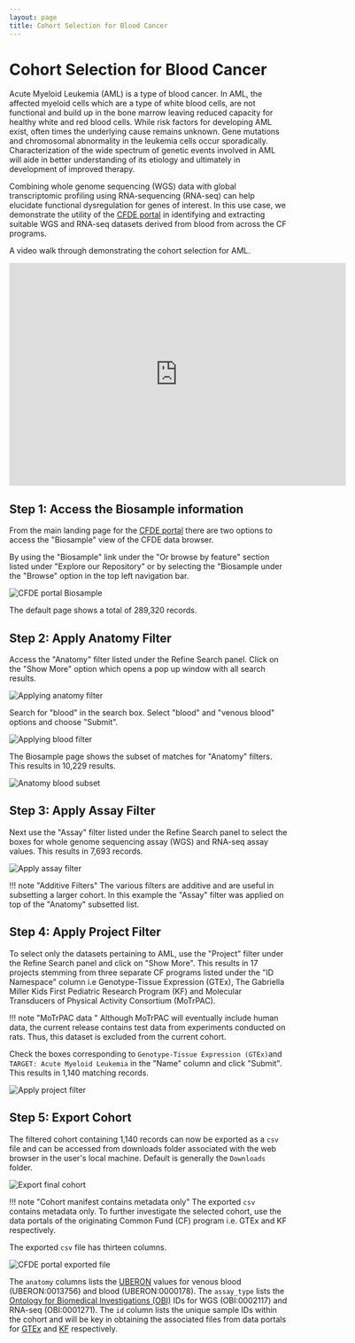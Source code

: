 ```yaml
---
layout: page
title: Cohort Selection for Blood Cancer
---
```


# Cohort Selection for Blood Cancer

Acute Myeloid Leukemia (AML) is a type of blood cancer. In AML, the affected myeloid cells which are a type of white blood cells, are not functional and build up in the bone marrow leaving reduced capacity for healthy white and red blood cells. While risk factors for developing AML exist, often times the underlying cause remains unknown. Gene mutations and chromosomal abnormality in the leukemia cells occur sporadically. Characterization of the wide spectrum of genetic events involved in AML will aide in better understanding of its etiology and ultimately in development of improved therapy.

Combining whole genome sequencing (WGS) data with global transcriptomic profiling using RNA-sequencing (RNA-seq) can help elucidate functional dysregulation for genes of interest.
In this use case, we demonstrate the utility of the [CFDE portal](https://app.nih-cfde.org) in identifying and extracting suitable WGS and RNA-seq datasets derived from blood from across the CF programs.

A video walk through demonstrating the cohort selection for AML.

<iframe id="kaltura_player" src="https://cdnapisec.kaltura.com/p/1770401/sp/177040100/embedIframeJs/uiconf_id/29032722/partner_id/1770401?iframeembed=true&playerId=kaltura_player&entry_id=1_yjudzmwr&flashvars[mediaProtocol]=rtmp&amp;flashvars[streamerType]=rtmp&amp;flashvars[streamerUrl]=rtmp://www.kaltura.com:1935&amp;flashvars[rtmpFlavors]=1&amp;flashvars[localizationCode]=en&amp;flashvars[leadWithHTML5]=true&amp;flashvars[sideBarContainer.plugin]=true&amp;flashvars[sideBarContainer.position]=left&amp;flashvars[sideBarContainer.clickToClose]=true&amp;flashvars[chapters.plugin]=true&amp;flashvars[chapters.layout]=vertical&amp;flashvars[chapters.thumbnailRotator]=false&amp;flashvars[streamSelector.plugin]=true&amp;flashvars[EmbedPlayer.SpinnerTarget]=videoHolder&amp;flashvars[dualScreen.plugin]=true&amp;flashvars[Kaltura.addCrossoriginToIframe]=true&amp;&wid=1_og10u5tw" width="608" height="402" allowfullscreen webkitallowfullscreen mozAllowFullScreen allow="autoplay *; fullscreen *; encrypted-media *" sandbox="allow-forms allow-same-origin allow-scripts allow-top-navigation allow-pointer-lock allow-popups allow-modals allow-orientation-lock allow-popups-to-escape-sandbox allow-presentation allow-top-navigation-by-user-activation" frameborder="0" title="Kaltura Player"></iframe>

## Step 1: Access the Biosample information

From the main landing page for the [CFDE portal](https://app.nih-cfde.org) there are two
options to access the "Biosample" view of the CFDE data browser.

By using the "Biosample" link under the "Or browse by feature" section listed
under "Explore our Repository" or by selecting the "Biosample under the "Browse" option in the top left navigation bar.

![CFDE portal Biosample](../../../images/CFDE-portal-biosample.png "CFDE portal Biosample")   

The default page shows a total of 289,320 records.

## Step 2: Apply Anatomy Filter

Access the "Anatomy" filter listed under the Refine Search panel. Click on the "Show More" option which opens a pop up window with all search results.

![Applying anatomy filter](../../../images/AML-anatomy-filter.png "Applying anatomy filter")   

Search for "blood" in the search box. Select "blood" and "venous blood" options and choose "Submit".

![Applying blood filter](../../../images/AML-blood-filter.png "Applying blood filter")   

The Biosample page shows the subset of matches for "Anatomy" filters. This results in 10,229 results.

![Anatomy blood subset](../../../images/AML-blood-subset.png "Anatomy blood subset")   

## Step 3: Apply Assay Filter

Next use the "Assay" filter listed under the Refine Search panel to select the boxes
for whole genome sequencing assay (WGS) and RNA-seq assay values. This results in 7,693 records.

![Apply assay filter](../../../images/AML-assay-anatomy.png "Apply assay filter")   

!!! note "Additive Filters"
    The various filters are additive and are useful in subsetting a larger cohort. In this example the "Assay" filter was applied on top of the "Anatomy" subsetted list.

## Step 4: Apply Project Filter

To select only the datasets pertaining to AML, use the "Project" filter under the Refine
Search panel and click on "Show More".
This results in 17 projects stemming from three separate CF programs listed under the
"ID Namespace" column i.e Genotype-Tissue Expression (GTEx), The Gabriella Miller Kids First
Pediatric Research Program (KF) and Molecular Transducers of Physical Activity
Consortium (MoTrPAC).

!!! note "MoTrPAC data "
    Although MoTrPAC will eventually include human data, the current release contains test data from experiments conducted on rats. Thus, this dataset is excluded from the current cohort.

Check the boxes corresponding to `Genotype-Tissue Expression (GTEx)`and `TARGET: Acute Myeloid Leukemia` in the "Name" column and click "Submit". This results in 1,140 matching records.

![Apply project filter](../../../images/AML-final-cohort.png "Apply project filter")   

## Step 5: Export Cohort

The filtered cohort containing 1,140 records can now be exported as a `csv` file and can be accessed from downloads folder associated with the web browser in the user's local machine. Default is generally the `Downloads` folder.

![Export final cohort](../../../images/AML-cohort-export.png "Export final cohort")   

!!! note "Cohort manifest contains metadata only"
    The exported `csv` contains metadata only. To further investigate the selected cohort, use the data portals of the originating Common Fund (CF) program i.e. GTEx and KF respectively.

The exported `csv` file has thirteen columns.

![CFDE portal exported file](../../../images/CFDE-portal-blood-cancer-export.png "CFDE portal exported file")   

The `anatomy` columns lists the [UBERON](http://uberon.github.io/about.html) values for venous blood (UBERON:0013756) and blood (UBERON:0000178). The `assay_type` lists the [Ontology for Biomedical Investigations (OBI)](http://obi-ontology.org) IDs for WGS (OBI:0002117) and RNA-seq (OBI:0001271).
The `id` column lists the unique sample IDs within the cohort and will be key in obtaining the associated files from data portals for [GTEx](https://gtexportal.org/home/) and [KF](https://kidsfirstdrc.org/) respectively.
